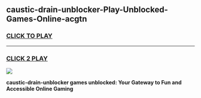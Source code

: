 
## caustic-drain-unblocker-Play-Unblocked-Games-Online-acgtn
<h3>
<a href="https://premium76.site?title=caustic-drain-unblocker&ref=25A">CLICK TO PLAY</a></h3>
<hr>

<h3>
<a href="https://premium76.site?title=caustic-drain-unblocker&ref=25A">CLICK 2 PLAY</a>
  
</h3>

<a href="https://premium76.site?title=caustic-drain-unblocker&ref=25A"><img src="https://clearcache.store/games.png"></a>


**caustic-drain-unblocker games unblocked: Your Gateway to Fun and Accessible Online Gaming**
